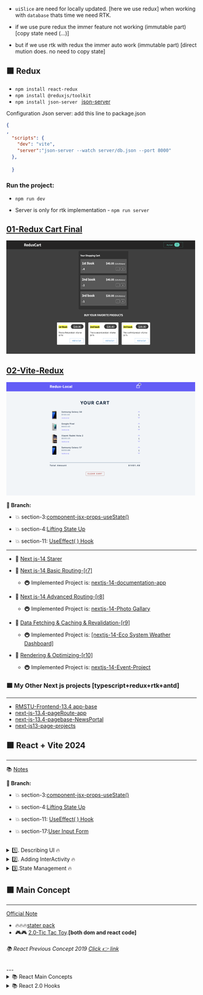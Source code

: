 - `uiSlice` are need for locally updated. [here we use redux]
when working with `database` thats time we need RTK. 

- if we use pure redux the immer feature not working (immutable part) [copy state need (...)]
- but if we use rtk with redux the immer auto work (immutable part) [direct mution does. no need to copy state]

##   🟩 Redux
-  `npm install react-redux`    
- `npm install @reduxjs/toolkit `
- `npm install json-server ` [json-server](https://www.npmjs.com/package/json-server)

Configuration Json server: add this line to package.json
```json
{
,
  "scripts": {
    "dev": "vite",
    "server":"json-server --watch server/db.json --port 8000"
  },

  }

```


###    Run the project:
-    `npm run dev`

-  Server is only for rtk implementation
        -    `npm run server`

## [01-Redux Cart Final]()
<!-- ![Alt text](./redux.png) -->
<img src="./redux.png" alt="Alt text" width="500" height="300">


## [02-Vite-Redux]()
<img src="./cart.png" alt="Alt text" width="500" height="300">




**🌳 Branch:**
- 💥 section-3:[component-jsx-props-useState()](https://github.com/bappasahabapi/react-vite-2024/tree/section-3/component_jsx_props_state)

- 💥 section-4:[Lifting State Up ](https://github.com/bappasahabapi/react-vite-2024/tree/section-4/lifting_state)
- 💥 section-11: [UseEffect( ) Hook](https://github.com/bappasahabapi/react-vite-2024/tree/section-11-useEffectHook)








---

  
- 🌳 [Next js-14 Starer](https://github.com/bappasahabapi/react-vite-2024/tree/starter/Nextjs-14)
- 🌳 [Next js-14 Basic Routing-[r7]](https://github.com/bappasahabapi/react-vite-2024/tree/r7/7.0/Nextjs-14/basic-routing)

  - 🚇 Implemented Project is: [nextjs-14-documentation-app](https://github.com/bappasahabapi/nextjs-14-documentation-app)

- 🌳 [Next js-14 Advanced Routing-[r8]](https://github.com/bappasahabapi/react-vite-2024/tree/r8/8.0/Nextjs-14/Advanced-routing)
  - 🚇 Implemented Project is: [nextjs-14-Photo Gallary](https://github.com/bappasahabapi/react-vite-2024/tree/r8-PhotoGallary)
- 🌳 [Data Fetching & Caching & Revalidation-[r9]]()
    - 🚇 Implemented Project is: [[nextjs-14-Eco System Weather Dashboard]]()
- 🌳 [Rendering & Optimizing-[r10]]()
    - 🚇 Implemented Project is: [nextjs-14-Event-Project]()

### 🟩 My Other Next js projects [typescript+redux+rtk+antd]
---

-  [RMSTU-Frontend-13.4 app-base](https://github.com/bappasahabapi/rmstu-frontend)
-  [next-js-13.4-pageRoute-app](https://github.com/bappasahabapi/next-js-13.4-pageRoute-app)
-  [next-js-13.4-pagebase-NewsPortal](https://github.com/bappasahabapi/next-js-13.4-pagebase-NewsPortal)
-  [next-js13-page-projects](https://github.com/bappasahabapi/next-js13-page-projects)

## 🟩 React + Vite 2024 
---

📚   [Notes](https://snapdragon-mambo-8cb.notion.site/React-Note-2024-937311c869de4060b21fc37dd2120e33)

**🌳 Branch:**
- 💥 section-3:[component-jsx-props-useState()](https://github.com/bappasahabapi/react-vite-2024/tree/section-3/component_jsx_props_state)

- 💥 section-4:[Lifting State Up ](https://github.com/bappasahabapi/react-vite-2024/tree/section-4/lifting_state)
- 💥 section-11: [UseEffect( ) Hook](https://github.com/bappasahabapi/react-vite-2024/tree/section-11-useEffectHook)



- 💥 section-17:[User Input Form ](https://github.com/bappasahabapi/react-vite-2024/tree/section-17/working-user-form-input-validation)

<br>

<details>
<summary> 1️⃣. Describing UI 🔥 </summary>

-  🔥 [1.8-React Props](https://github.com/bappasahabapi/react-vite-2024/tree/r18/1.8-react-props)
-  🔥 [1.9-Rendering List](https://github.com/bappasahabapi/react-vite-2024/tree/r18/1.9-rendering-list)
-  🔥 [r1-Smart-Grade-Task](https://github.com/bappasahabapi/react-vite-2024/tree/r18/task)

</details>

<details>
<summary> 2️⃣. Adding InterActivity 🔥 </summary>

-  🔥 [2.3-Component memory-useState](https://github.com/bappasahabapi/react-vite-2024/tree/r2/2.3-component-memory)
-  🔥 [2.10-Tasker](https://github.com/bappasahabapi/react-vite-2024/tree/r2/2.10-tasker)
-  🔥 [2.10-Tasker Functional](https://github.com/bappasahabapi/react-vite-2024/tree/r2/2.10-tasker-functional)
-  🔥 [r2-Book Search App](https://github.com/bappasahabapi/react-vite-2024/tree/r2/task-book-search)


</details>

<details>
<summary> 3️⃣.State Management 🔥 </summary>

-  🔥 [2.3-Component memory-useState]()



</details>


##  🟩 Main Concept
---
[Official Note](https://bappa-saha.web.app/)

- 🔥🔥🔥[stater pack ](https://github.com/bappasahabapi/react-core-concept/tree/starter)
- 🎮🎮  [2.0-Tic Tac Toy](https://github.com/bappasahabapi/react-core-concept/tree/02/main/tic-tac-toe).**[both dom and react code]**

<h6>📚 React Previous Concept 2019 <a href="https://github.com/bappasahabapi/ReactApp"> Click 👉 link</a></h6> 
--- 
 
<details>

<summary>📚 React Main Concepts</summary>


- 05 🔥 [1.10-Lifting-up-state](https://github.com/bappasahabapi/react-core-concept/tree/1.10-lifting-state-up)
- 04 🔥 [1.9-Handle React Form](https://github.com/bappasahabapi/react-core-concept/tree/1.9-handle-react-forms)
- 03 🔥 [1.3-conditional-rendering](https://github.com/bappasahabapi/react-core-concept/tree/1.3-conditional-redering).
- 02 🔥 [1.2-props](https://github.com/bappasahabapi/raect-manage-forms/tree/1.2-props).
- 01 🔥 **Handling with multiple inputs in one useState** [1.1-managing multiple input fields](https://github.com/bappasahabapi/raect-manage-forms/tree/1.1-managing-multiple-input-fields).
<br>
</details>

<details>

<summary>📚 React 2.0 Hooks</summary>

- 06 🔥 [React useState hook](https://github.com/bappasahabapi/react-core-concept/tree/2.0-react-useState-hook)

</details>
